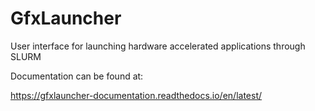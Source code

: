 # GfxLauncher

User interface for launching hardware accelerated applications through SLURM

Documentation can be found at:

https://gfxlauncher-documentation.readthedocs.io/en/latest/
